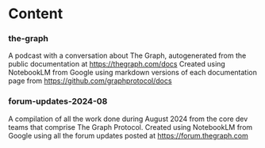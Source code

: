 # Content

### the-graph

A podcast with a conversation about The Graph, autogenerated from the public documentation at https://thegraph.com/docs
Created using NotebookLM from Google using markdown versions of each documentation page from https://github.com/graphprotocol/docs

###  forum-updates-2024-08

A compilation of all the work done during August 2024 from the core dev teams that comprise The Graph Protocol.
Created using NotebookLM from Google using all the forum updates posted at https://forum.thegraph.com
